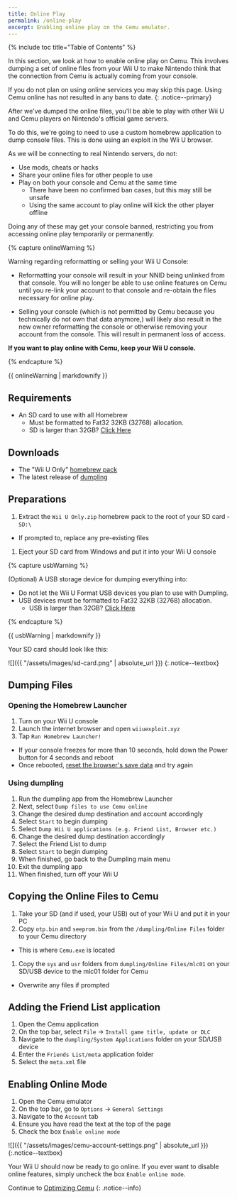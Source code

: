 ```yaml
---
title: Online Play
permalink: /online-play
excerpt: Enabling online play on the Cemu emulator.
---
```


{% include toc title="Table of Contents" %}

In this section, we look at how to enable online play on Cemu. This involves dumping a set of online files from your Wii U to make Nintendo think that the connection from Cemu is actually coming from your console.

If you do not plan on using online services you may skip this page. Using Cemu online has not resulted in any bans to date.
{: .notice--primary}

After we've dumped the online files, you'll be able to play with other Wii U and Cemu players on Nintendo's official game servers.

To do this, we're going to need to use a custom homebrew application to dump console files. This is done using an exploit in the Wii U browser.

As we will be connecting to real Nintendo servers, do not:
- Use mods, cheats or hacks
- Share your online files for other people to use
- Play on both your console and Cemu at the same time
  - There have been no confirmed ban cases, but this may still be unsafe
  - Using the same account to play online will kick the other player offline

Doing any of these may get your console banned, restricting you from accessing online play temporarily or permanently.

{% capture onlineWarning %}

Warning regarding reformatting or selling your Wii U Console:

- Reformatting your console will result in your NNID being unlinked from that console.  You will no longer be able to use online features on Cemu until you re-link your account to that console and re-obtain the files necessary for online play.

- Selling your console (which is not permitted by Cemu because you technically do not own that data anymore,) will likely also result in the new owner reformatting the console or otherwise removing your account from the console. This will result in permanent loss of access.

**If you want to play online with Cemu, keep your Wii U console.**

{% endcapture %}

<div class="notice--danger">{{ onlineWarning | markdownify }}</div>

## Requirements

- An SD card to use with all Homebrew
  - Must be formatted to Fat32 32KB (32768) allocation.
  - SD is larger than 32GB? [Click Here](https://fat32-format.en.softonic.com/)

## Downloads

- The "Wii U Only" [homebrew pack](http://wiiu.rikumax.net/)
- The latest release of [dumpling](https://github.com/emiyl/dumpling/releases/latest)

## Preparations

1. Extract the `Wii U Only.zip` homebrew pack to the root of your SD card - `SD:\`
  - If prompted to, replace any pre-existing files
1. Eject your SD card from Windows and put it into your Wii U console
  
{% capture usbWarning %}

(Optional) A USB storage device for dumping everything into:

- Do not let the Wii U Format USB devices you plan to use with Dumpling.
- USB devices must be formatted to Fat32 32KB (32768) allocation.
  - USB is larger than 32GB? [Click Here](https://fat32-format.en.softonic.com/)

{% endcapture %}

<div class="notice--danger">{{ usbWarning | markdownify }}</div>

Your SD card should look like this:

![]({{ "/assets/images/sd-card.png" | absolute_url }})
{:.notice--textbox}

## Dumping Files

### Opening the Homebrew Launcher

1. Turn on your Wii U console
1. Launch the internet browser and open `wiiuexploit.xyz`
1. Tap `Run Homebrew Launcher!`
  - If your console freezes for more than 10 seconds, hold down the Power button for 4 seconds and reboot
  - Once rebooted, [reset the browser's save data](https://en-americas-support.nintendo.com/app/answers/detail/a_id/1507/~/how-to-delete-the-internet-browser-history) and try again

### Using dumpling

1. Run the dumpling app from the Homebrew Launcher
1. Next, select `Dump files to use Cemu online`
1. Change the desired dump destination and account accordingly
1. Select `Start` to begin dumping
1. Select `Dump Wii U applications (e.g. Friend List, Browser etc.)`
1. Change the desired dump destination accordingly
1. Select the Friend List to dump
1. Select `Start` to begin dumping
1. When finished, go back to the Dumpling main menu
1. Exit the dumpling app
1. When finished, turn off your Wii U

## Copying the Online Files to Cemu

1. Take your SD (and if used, your USB) out of your Wii U and put it in your PC
1. Copy `otp.bin` and `seeprom.bin` from the `/dumpling/Online Files` folder to your Cemu directory
  - This is where `Cemu.exe` is located
1. Copy the `sys` and `usr` folders from `dumpling/Online Files/mlc01` on your SD/USB device to the mlc01 folder for Cemu
  - Overwrite any files if prompted

## Adding the Friend List application
1. Open the Cemu application
1. On the top bar, select `File` -> `Install game title, update or DLC`
1. Navigate to the `dumpling/System Applications` folder on your SD/USB device
1. Enter the `Friends List/meta` application folder
1. Select the `meta.xml` file

## Enabling Online Mode

1. Open the Cemu emulator
1. On the top bar, go to `Options` -> `General Settings`
1. Navigate to the `Account` tab
1. Ensure you have read the text at the top of the page
1. Check the box `Enable online mode`

![]({{ "/assets/images/cemu-account-settings.png" | absolute_url }})
{:.notice--textbox}

Your Wii U should now be ready to go online. If you ever want to disable online features, simply uncheck the box `Enable online mode`.

Continue to [Optimizing Cemu](optimizing-cemu)
{: .notice--info}

